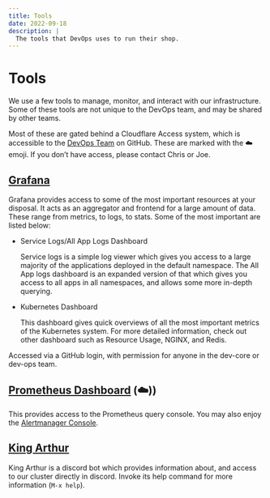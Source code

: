 ```yaml
---
title: Tools
date: 2022-09-18
description: |
  The tools that DevOps uses to run their shop.
---
```


# Tools

We use a few tools to manage, monitor, and interact with our infrastructure.
Some of these tools are not unique to the DevOps team, and may be shared by
other teams.

Most of these are gated behind a Cloudflare Access system, which is accessible
to the [DevOps Team](https://github.com/orgs/python-discord/teams/devops) on
GitHub. These are marked with the ☁️ emoji. If you don’t have access, please
contact Chris or Joe.

## [Grafana](https://grafana.pydis.wtf/)

Grafana provides access to some of the most important resources at your
disposal. It acts as an aggregator and frontend for a large amount of data.
These range from metrics, to logs, to stats. Some of the most important are
listed below:

- Service Logs/All App Logs Dashboard

    Service logs is a simple log viewer which gives you access to a large
    majority of the applications deployed in the default namespace. The All App
    logs dashboard is an expanded version of that which gives you access to all
    apps in all namespaces, and allows some more in-depth querying.

- Kubernetes Dashboard

    This dashboard gives quick overviews of all the most important metrics of
    the Kubernetes system. For more detailed information, check out other
    dashboard such as Resource Usage, NGINX, and Redis.


Accessed via a GitHub login, with permission for anyone in the dev-core or
dev-ops team.

## [Prometheus Dashboard](https://prometheus.pydis.wtf/) (☁️))

This provides access to the Prometheus query console. You may also enjoy the
[Alertmanager Console](https://alertmanager.pythondiscord.com/).

## [King Arthur](https://github.com/python-discord/king-arthur/)

King Arthur is a discord bot which provides information about, and access to
our cluster directly in discord. Invoke its help command for more information
(`M-x help`).
